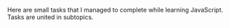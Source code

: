 Here are small tasks that I managed to complete while learning JavaScript. Tasks are united in subtopics.
